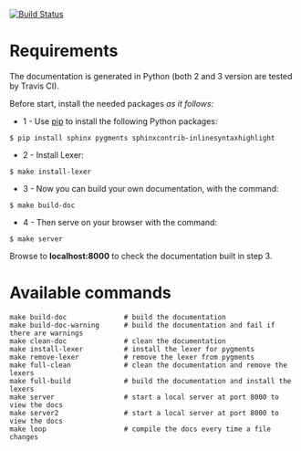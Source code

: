 [![Build Status](https://travis-ci.com/bitml-lang/bitml-doc.svg?branch=master)](https://travis-ci.com/bitml-lang/bitml-doc)

# Requirements

The documentation is generated in Python (both 2 and 3 version are tested by Travis CI).

Before start, install the needed packages *as it follows:*

* 1 - Use [pip](https://pip.pypa.io/en/stable/installing/) to install the following Python packages:

```shell
$ pip install sphinx pygments sphinxcontrib-inlinesyntaxhighlight
```

 * 2 - Install Lexer:

 ```shell
$ make install-lexer
 ```

 * 3 - Now you can build your own documentation, with the command:
 
 ```shell
 $ make build-doc
 ```

 * 4 - Then serve on your browser with the command:

 ```shell
$ make server
 ```

 Browse to **localhost:8000** to check the documentation built in step 3.

# Available commands

```console
make build-doc              # build the documentation
make build-doc-warning      # build the documentation and fail if there are warnings
make clean-doc              # clean the documentation
make install-lexer          # install the lexer for pygments
make remove-lexer           # remove the lexer from pygments
make full-clean             # clean the documentation and remove the lexers
make full-build             # build the documentation and install the lexers
make server                 # start a local server at port 8000 to view the docs
make server2                # start a local server at port 8000 to view the docs
make loop                   # compile the docs every time a file changes
```
